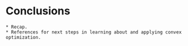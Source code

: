 # Conclusions

    * Recap.
    * References for next steps in learning about and applying convex optimization.
